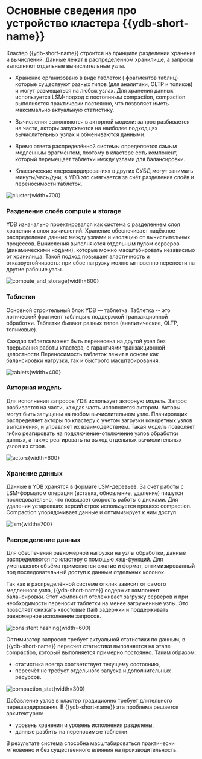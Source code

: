 # Основные сведения про устройство кластера {{ydb-short-name}}

Кластер {{ydb-short-name}} строится на принципе разделении хранения и вычислений. Данные лежат в распределённом хранилище, а запросы выполняют отдельные вычислительные узлы.

- Хранение организовано в виде таблеток ( фрагментов таблиц) которые существуют разных типов (для аналитики, OLTP и топиков) и могут размещаться на любых узлах. Для хранения данных используется LSM-подход с постоянным compaction, compaction выполняется практически постоянно, что позволяет иметь максимально актуальную статистику.

- Вычисления выполняются в акторной модели: запрос разбивается на части, акторы запускаются на наиболее подходщях вычислительных узлах и обмениваются данными.

- Время ответа распределённой системы определяется самым медленным фрагментом, поэтому в кластере есть компонент, который перемещает таблетки между узлами для балансировки.

- Классические «перешардирования» в других СУБД могут занимать минуты/часы/дни; в YDB это смягчается за счёт разделения слоёв и переносимости таблеток.

![cluster](_includes/cluster.png){width=700}

### Разделение слоёв compute и storage

YDB изначально проектировался как система с разделением слоя хранения и слоя вычислений. Хранение обеспечивает надёжное распределение данных между узлами и изоляцию от вычислительных процессов. Вычисления выполняются отдельным пулом серверов (динамическими нодами), которые можно масштабировать независимо от хранилища. Такой подход повышает эластичность и отказоустойчивость: при сбое нагрузку можно мгновенно перенести на другие рабочие узлы.

![compute_and_storage](_includes/compute-storage.png){width=600}

### Таблетки

Основной строительный блок YDB — таблетка. Таблетка -- это логический фрагмент таблицы с поддержкой транзакционной обработки. Таблетки бывают разных типов (аналитические, OLTP, топиковые).

Каждая таблетка может быть перенесена на другой узел без прерывания работы кластера, с гарантиями транзакционной целостности.Переносимость таблеток лежит в основе как балансировки нагрузки, так и быстрого масштабирования.

![tablets](_includes/tablets.png){width=400}

### Акторная модель

Для исполнения запросов YDB использует акторную модель. Запрос разбивается на части, каждая часть исполняется актором. Акторы могут быть запущены на любом вычислительном узле. Планировщик распределяет акторы по кластеру с учетом загрузки конкретных узлов выполнения, и управляет их взаимодействием. Такая модель позволяет гибко реагировать на подключение-отключение узлов обработки данных, а также реагировать на выход отдельных вычислительных узлов из строя.

![actors](_includes/actors.png){width=600}

### Хранение данных

Данные в YDB хранятся в формате LSM-деревьев. За счет работы с LSM-форматом операции (вставка, обновление, удаление) пишутся последовательно, что повышает скорость работы с дисками. Для удаления устаревших версий строк используется процесс compaction. Compaction упорядочивает данные и оптимизирует к ним доступ.

![lsm](_includes/lsm.png){width=700}

### Распределение данных

Для обеспечения равномерной нагрузки на узлы обработки, данные распределяются по кластеру с помощью хэш-функций. Для уменьшения объёма применяется сжатие и формат, оптимизированный под последовательный доступ к данным отдельных колонок.

Так как в распределённой системе отклик зависит от самого медленного узла, {{ydb-short-name}} содержит компонент балансировки. Этот компонент отслеживает загрузку серверов и при необходимости переносит таблетки на менее загруженные узлы. Это позволяет снижать хвостовые (tail) задержки и поддерживать равномерное исполнение запросов.

![consistent hashing](_includes/consistent_hashing.png){width=600}

Оптимизатор запросов требует актуальной статистики по данным, в {{ydb-short-name}} пересчет статистики выполняется на этапе compaction, который выполняется примерно постоянно. Таким образом:
- статистика всегда соответствует текущему состоянию,
- пересчёт не требует отдельного запуска и дополнительных ресурсов.

![compaction_stat](_includes/compaction_stat.png){width=300}

Добавление узлов в кластер традиционно требует длительного перешардирования. В {{ydb-short-name}} эта проблема решается архитектурно:
- уровень хранения и уровень исполнения разделены,
- данные разбиты на переносимые таблетки.

В результате система способна масштабироваться практически мгновенно и без существенного влияния на производительность.
